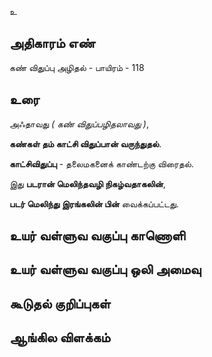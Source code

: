 உ


## அதிகாரம் எண்

கண் விதுப்பு அழிதல் - பாயிரம் - 118	
## உரை

அஃதாவது _( கண் விதுப்பழிதலாவது )_,  

**கண்கள் தம் காட்சி விதுப்பான் வருந்துதல்**.  

**காட்சிவிதுப்பு** - தலைமகனைக் காண்டற்கு விரைதல்.  

இது **படரான் மெலிந்தவழி நிகழ்வதாகலின்**,  

**படர் மெலிந்து இரங்கலின் பின்** வைக்கப்பட்டது.

## உயர் வள்ளுவ வகுப்பு காணொளி


## உயர் வள்ளுவ வகுப்பு ஒலி அமைவு 


## கூடுதல் குறிப்புகள்


## ஆங்கில விளக்கம்

